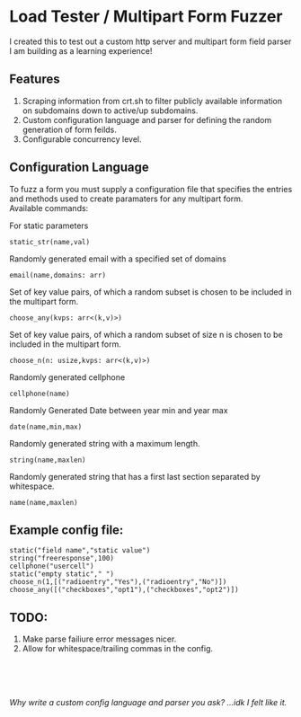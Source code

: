 # Load Tester / Multipart Form Fuzzer

I created this to test out a custom http server and multipart form field parser I am building as a learning experience!

## Features
1. Scraping information from crt.sh to filter publicly available information on subdomains down to active/up subdomains.
2. Custom configuration language and parser for defining the random generation of form feilds.
3. Configurable concurrency level.

## Configuration Language
To fuzz a form you must supply a configuration file that specifies the entries and methods used to create paramaters for any multipart form. <br>
Available commands:

For static parameters
```
static_str(name,val)
```

Randomly generated email with a specified set of domains
```
email(name,domains: arr)
```

Set of key value pairs, of which a random subset is chosen to be included in the multipart form.
```
choose_any(kvps: arr<(k,v)>)
```

Set of key value pairs, of which a random subset of size n is chosen to be included in the multipart form.
```
choose_n(n: usize,kvps: arr<(k,v)>)
```

Randomly generated cellphone
```
cellphone(name)
```

Randomly Generated Date between year min and year max
```
date(name,min,max)
```

Randomly generated string with a maximum length.
```
string(name,maxlen)
```

Randomly generated string that has a first last section separated by whitespace.
```
name(name,maxlen)
```


## Example config file:

```
static("field name","static value")
string("freeresponse",100)
cellphone("usercell")
static("empty static"," ")
choose_n(1,[("radioentry","Yes"),("radioentry","No")])
choose_any([("checkboxes","opt1"),("checkboxes","opt2")])
```

## TODO:
1. Make parse failiure error messages nicer.
2. Allow for whitespace/trailing commas in the config.

<br>
<br>
<br>

*Why write a custom config language and parser you ask?*
*...idk I felt like it.*
